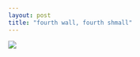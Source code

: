 ```yaml
---
layout: post
title: "fourth wall, fourth shmall"
---
```


<img id="img" src="https://i.redd.it/e1io9s20khf51.png"/>
